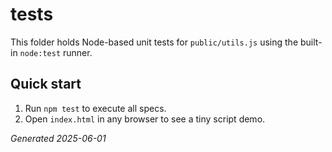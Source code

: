 # tests

This folder holds Node-based unit tests for `public/utils.js` using the built-in `node:test` runner.

## Quick start

1. Run `npm test` to execute all specs.
2. Open `index.html` in any browser to see a tiny script demo.

*Generated 2025-06-01*
